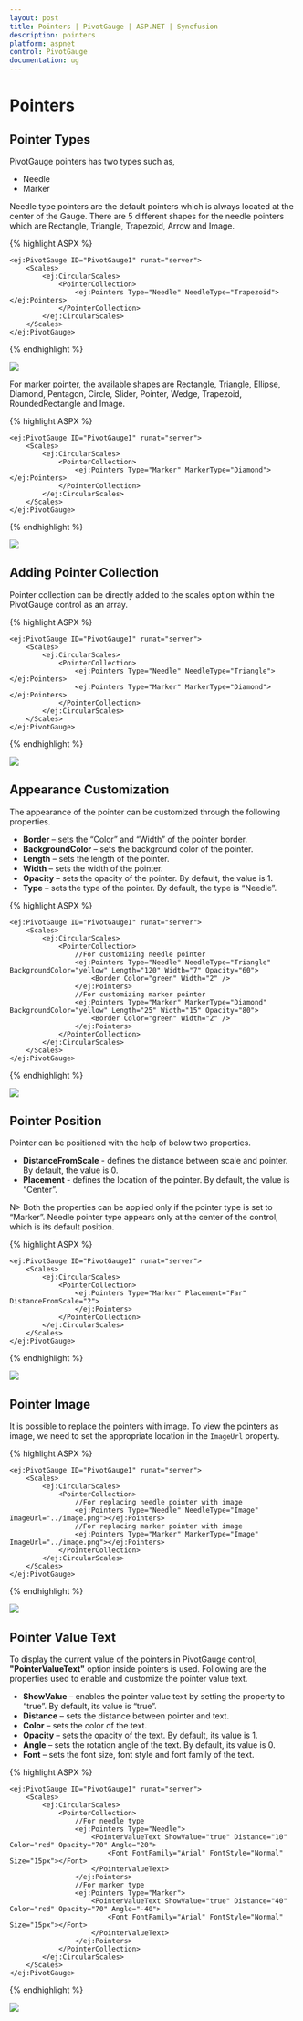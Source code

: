 ```yaml
---
layout: post
title: Pointers | PivotGauge | ASP.NET | Syncfusion
description: pointers
platform: aspnet
control: PivotGauge
documentation: ug
---
```


# Pointers

## Pointer Types

PivotGauge pointers has two types such as,

* Needle
* Marker

Needle type pointers are the default pointers which is always located at the center of the Gauge. There are 5 different shapes for the needle pointers which are Rectangle, Triangle, Trapezoid, Arrow and Image.

{% highlight ASPX %}

    <ej:PivotGauge ID="PivotGauge1" runat="server">
        <Scales>
            <ej:CircularScales>
                <PointerCollection>
                    <ej:Pointers Type="Needle" NeedleType="Trapezoid"></ej:Pointers>
                </PointerCollection>
            </ej:CircularScales>
        </Scales>
    </ej:PivotGauge>

{% endhighlight %}

![](Pointers/NeedlePointer.png) 

For marker pointer, the available shapes are Rectangle, Triangle, Ellipse, Diamond, Pentagon, Circle, Slider, Pointer, Wedge, Trapezoid, RoundedRectangle and Image.

{% highlight ASPX %}

    <ej:PivotGauge ID="PivotGauge1" runat="server">
        <Scales>
            <ej:CircularScales>
                <PointerCollection>
                    <ej:Pointers Type="Marker" MarkerType="Diamond"></ej:Pointers>
                </PointerCollection>
            </ej:CircularScales>
        </Scales>
    </ej:PivotGauge>

{% endhighlight %}

![](Pointers/MarkerPointer.png) 

## Adding Pointer Collection

Pointer collection can be directly added to the scales option within the PivotGauge control as an array. 

{% highlight ASPX %}

    <ej:PivotGauge ID="PivotGauge1" runat="server">
        <Scales>
            <ej:CircularScales>
                <PointerCollection>
                    <ej:Pointers Type="Needle" NeedleType="Triangle"></ej:Pointers>
                    <ej:Pointers Type="Marker" MarkerType="Diamond"></ej:Pointers>
                </PointerCollection>
            </ej:CircularScales>
        </Scales>
    </ej:PivotGauge>

{% endhighlight  %}

![](Pointers/AddingPointerCollection.png)

## Appearance Customization

The appearance of the pointer can be customized through the following properties.

* **Border** – sets the “Color” and “Width” of the pointer border.
* **BackgroundColor** – sets the background color of the pointer.
* **Length** – sets the length of the pointer.
* **Width** – sets the width of the pointer.
* **Opacity** – sets the opacity of the pointer.  By default, the value is 1.
* **Type** – sets the type of the pointer.  By default, the type is “Needle”.

{% highlight ASPX %}

    <ej:PivotGauge ID="PivotGauge1" runat="server">
        <Scales>
            <ej:CircularScales>
                <PointerCollection>
                    //For customizing needle pointer
                    <ej:Pointers Type="Needle" NeedleType="Triangle" BackgroundColor="yellow" Length="120" Width="7" Opacity="60">
                        <Border Color="green" Width="2" />
                    </ej:Pointers>
                    //For customizing marker pointer
                    <ej:Pointers Type="Marker" MarkerType="Diamond" BackgroundColor="yellow" Length="25" Width="15" Opacity="80">
                        <Border Color="green" Width="2" />
                    </ej:Pointers>
                </PointerCollection>
            </ej:CircularScales>
        </Scales>
    </ej:PivotGauge>

{% endhighlight %}

![](Pointers/AppearanceCustomization.png) 

## Pointer Position

Pointer can be positioned with the help of below two properties.

* **DistanceFromScale** -  defines the distance between scale and pointer. By default, the value is 0.
* **Placement** -  defines the location of the pointer. By default, the value is “Center”.

N> Both the properties can be applied only if the pointer type is set to “Marker”. Needle pointer type appears only at the center of the control, which is its default position.

{% highlight ASPX %}

    <ej:PivotGauge ID="PivotGauge1" runat="server">
        <Scales>
            <ej:CircularScales>
                <PointerCollection>
                    <ej:Pointers Type="Marker" Placement="Far" DistanceFromScale="2">
                    </ej:Pointers>
                </PointerCollection>
            </ej:CircularScales>
        </Scales>
    </ej:PivotGauge>

{% endhighlight %}

![](Pointers/PointerPosition.png)

## Pointer Image

It is possible to replace the pointers with image. To view the pointers as image, we need to set the appropriate location in the `ImageUrl` property.

{% highlight ASPX %}

    <ej:PivotGauge ID="PivotGauge1" runat="server">
        <Scales>
            <ej:CircularScales>
                <PointerCollection>
                    //For replacing needle pointer with image
                    <ej:Pointers Type="Needle" NeedleType="Image" ImageUrl="../image.png"></ej:Pointers>
                    //For replacing marker pointer with image
                    <ej:Pointers Type="Marker" MarkerType="Image" ImageUrl="../image.png"></ej:Pointers>
                </PointerCollection>
            </ej:CircularScales>
        </Scales>
    </ej:PivotGauge>

{% endhighlight %}

![](Pointers/PointerImage.png)

## Pointer Value Text

To display the current value of the pointers in PivotGauge control, **"PointerValueText"** option inside pointers is used.  Following are the properties used to enable and customize the pointer value text.
 
* **ShowValue** – enables the pointer value text by setting the property to “true”. By default, its value is “true”.
* **Distance** – sets the distance between pointer and text.
* **Color** – sets the color of the text.
* **Opacity** – sets the opacity of the text. By default, its value is 1.
* **Angle** – sets the rotation angle of the text. By default, its value is 0.
* **Font** – sets the font size, font style and font family of the text.

{% highlight ASPX %}

    <ej:PivotGauge ID="PivotGauge1" runat="server">
        <Scales>
            <ej:CircularScales>
                <PointerCollection>
                    //For needle type
                    <ej:Pointers Type="Needle">
                        <PointerValueText ShowValue="true" Distance="10" Color="red" Opacity="70" Angle="20">
                            <Font FontFamily="Arial" FontStyle="Normal" Size="15px"></Font>
                        </PointerValueText>
                    </ej:Pointers>
                    //For marker type
                    <ej:Pointers Type="Marker">
                        <PointerValueText ShowValue="true" Distance="40" Color="red" Opacity="70" Angle="-40">
                            <Font FontFamily="Arial" FontStyle="Normal" Size="15px"></Font>
                        </PointerValueText>
                    </ej:Pointers>
                </PointerCollection>
            </ej:CircularScales>
        </Scales>
    </ej:PivotGauge>

{% endhighlight %}

![](Pointers/PointerValueText.png)